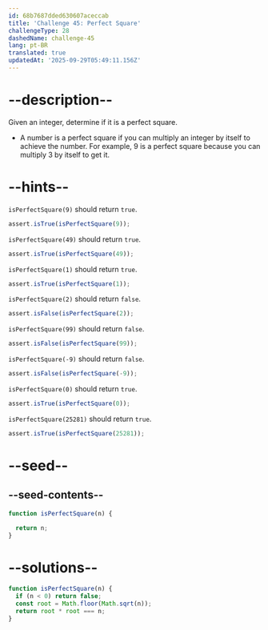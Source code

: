 ```yaml
---
id: 68b7687dded630607aceccab
title: 'Challenge 45: Perfect Square'
challengeType: 28
dashedName: challenge-45
lang: pt-BR
translated: true
updatedAt: '2025-09-29T05:49:11.156Z'
---
```


# --description--

Given an integer, determine if it is a perfect square.

- A number is a perfect square if you can multiply an integer by itself to achieve the number. For example, 9 is a perfect square because you can multiply 3 by itself to get it.

# --hints--

`isPerfectSquare(9)` should return `true`.

```js
assert.isTrue(isPerfectSquare(9));
```

`isPerfectSquare(49)` should return `true`.

```js
assert.isTrue(isPerfectSquare(49));
```

`isPerfectSquare(1)` should return `true`.

```js
assert.isTrue(isPerfectSquare(1));
```

`isPerfectSquare(2)` should return `false`.

```js
assert.isFalse(isPerfectSquare(2));
```

`isPerfectSquare(99)` should return `false`.

```js
assert.isFalse(isPerfectSquare(99));
```

`isPerfectSquare(-9)` should return `false`.

```js
assert.isFalse(isPerfectSquare(-9));
```

`isPerfectSquare(0)` should return `true`.

```js
assert.isTrue(isPerfectSquare(0));
```

`isPerfectSquare(25281)` should return `true`.

```js
assert.isTrue(isPerfectSquare(25281));
```

# --seed--

## --seed-contents--

```js
function isPerfectSquare(n) {

  return n;
}
```

# --solutions--

```js
function isPerfectSquare(n) {
  if (n < 0) return false;
  const root = Math.floor(Math.sqrt(n));
  return root * root === n;
}
```
